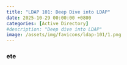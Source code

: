 ```yaml
---
title: "LDAP 101: Deep Dive into LDAP"
date: 2025-10-29 00:00:00 +0800
categories: [Active Directory]
#description: "Deep dive into LDAP"
image: /assets/img/favicons/ldap-101/1.png
---
```


### ete